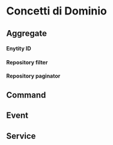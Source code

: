 Concetti di Dominio
===

## Aggregate
#### Enytity ID
#### Repository filter
#### Repository paginator

## Command

## Event

## Service
